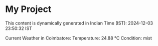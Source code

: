 # My Project

This content is dynamically generated in Indian Time (IST): 2024-12-03 23:50:32 IST


Current Weather in Coimbatore:
Temperature: 24.88 °C
Condition: mist
